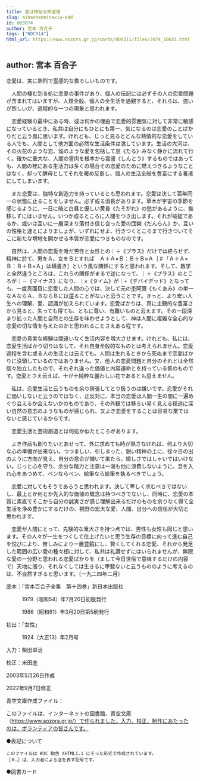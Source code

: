 ```yaml
---
title: 愛は神秘な修道場
slug: aihashenminaxiu-a4d
id: 003074
author: 宮本 百合子
tags: ["NDC914"]
html_url: https://www.aozora.gr.jp/cards/000311/files/3074_10631.html
---
```


## author: 宮本 百合子

恋愛は、実に熱烈で霊感的な畏ろしいものです。

　人間の棲む到る処に恋愛の事件があり、個人の伝記には必ずその人の恋愛問題が含まれてはいますが、人類全般、個人の全生活を通観すると、それらは、強いが烈しいが、過程的な一つの現象と思われます。

　恋愛経験の最中にある時、或は何かの理由で恋愛的雰囲気に対して非常に敏感になっているとき、私共は自分にもひとにも第一、気になるのは恋愛のことばかりだと云う風に思います。けれども、じっと見るとどんな熱情的な恋愛をしている人でも、人間として他方面の必然な生活条件は満しています。生活の大河は、その火花のような恋、焔のような愛を包括して怠《たる》みなく静かに流れて行く。確かに重大な、人間の霊肉を根本から震盪《しんとう》するものではあっても、人間の裡にある生活力は多くの場合その恋愛のために燃えつきるようなことはなく、却って酵母としてそれを暖め反芻し、個人の生活全般を豊富にする養液にしてしまいます。

　また恋愛は、独特な創造力を持っているとも思われます。恋愛は決して百年同一の状態に止ることをしません。必ず或る消長があります。草木が宇宙の季節を感じるように、一日に暁と白昼と優しい黄昏《たそがれ》の愁があるように、推移しずにはいません。いつか或るところに人間をつき出します。それが破綻であるか、或いは互いに一層深まり落付き信じ合った愛の団欒《だんらん》か、互いの性格と運とによりましょが、いずれにせよ、行きつくところまで行きついてそこに新たな境地を開かせる本質が恋愛につきものなのです。



　自然は、人間の恋愛を唯だ男性と女性との｜＋《プラス》だけでは終らせず、精神に於て、男をＡ、女をＢとすれば　Ａ＋Ａ×Ｂ：Ｂ＋Ｂ×Ａ［＃「Ａ＋Ａ×Ｂ：Ｂ＋Ｂ×Ａ」は横書き］という風な関係にすると思われます。そして、数学と全然違うところは、これらの関係がまるで逆になって、｜＋《プラス》のところが｜－《マイナス》になり、｜×《タイム》が｜÷《デバイデッド》となっても、一度真面目に恋愛した人間の心では、決して元の杢阿彌《もくあみ》の単一なＡならＡ、ＢならＢには還ることがないと云うことです。きっと、より宏い人生への理解、愛、認識が加えられています。恋愛ばかりは、真に主観的な豊富さから見ると、失っても得ても、ともに尊い、有難いものと云えます。その一段深まり拡った人間と自然との生存を味わせようとして、神は人間に複雑な全心的な恋愛の切な情を与えたのかと思われることさえある程です。

　恋愛の真実な経験は間違いなく生活内容を増大させます。けれども、私には、恋愛生活ばかり切りはなして、それ自身全般的なものとは考えられません。恋愛過程を含む或る人の生活とは云えても。人間は生れるときから死ぬまで恋愛ばかりに没頭しているのではありません。又、他人の恋愛問題と自分のそれとは全然個々独立したもので、それぞれ違った価値と内容運命とを持っている筈のものです。恋愛とさえ云えば、十が十純粋な麗わしい花であるとも思えません。

　私は、恋愛生活と云うものを余り誇張してとり扱うのは嫌いです。恋愛がそれに価いしないと云うのではなく、正反対に、本当の恋愛は人間一生の間に一遍めぐり会えるか会えないかのものであり、その外観では移ろい易く見える経過に深い自然の意志のようなものが感じられ、又よき恋愛をすることは容易な業ではないと感じているからです。



　恋愛生活と芸術創造とは何処か似たところがあります。

　よき作品も創りたいとあせって、外に求めても時が熟さなければ、何より大切な心の準備が出来ない。つつましい、引しまった、鋭い精神の上に、徐々日の出のように方向が見え、自分の意企が輝いて来たら、嬉しさではしゃいではいけない。じっと心を守り、余分な精力と注意は一滴も他に浪費しないように、念を入れ心をあつめて、ペンならペン、絵筆なら絵筆を執るべきでしょう。

　恋愛に対してもそうであろうと思われます。決して卑しく求むべきではないし、最上とか何とか先入的な価値の概念は持つべきでないし、同時に、恋愛の本質に素直でそこから自分の誠実さが感じ理解出来るだけのものを余りなく得て全生活を浄め豊かにするだけの、視野の宏大な愛、人間、自分への信任が大切と思われます。

　恋愛が人間にとって、先験的な重大さを持つ点では、男性も女性も同じと思います。その人々が一生をつくして仕上げたいと思う生存の目標に向って進む自己を悦びにより、苦しみにより一層豊饒にし、賢くしてくれる恋愛、それから発足した範囲の広い愛の種々相に対して、私共は礼讚せずにはいられませんが、無限な愛の一分野と思われる恋愛ばかりを（まして今日世俗で意味するだけの内容で）天地に漲り、それなくしては生きるに甲斐ないと云うもののように考えるのは、不自然すぎると思います。〔一九二四年二月〕













底本：「宮本百合子全集　第十四巻」新日本出版社

　　　1979（昭和54）年7月20日初版発行

　　　1986（昭和61）年3月20日第5刷発行

初出：「女性」

　　　1924（大正13）年2月号

入力：柴田卓治

校正：米田進

2003年5月26日作成

2022年9月7日修正

青空文庫作成ファイル：

このファイルは、インターネットの図書館、青空文庫（https://www.aozora.gr.jp/）で作られました。入力、校正、制作にあたったのは、ボランティアの皆さんです。











●表記について


	このファイルは W3C 勧告 XHTML1.1 にそった形式で作成されています。
	［＃…］は、入力者による注を表す記号です。







●図書カード
